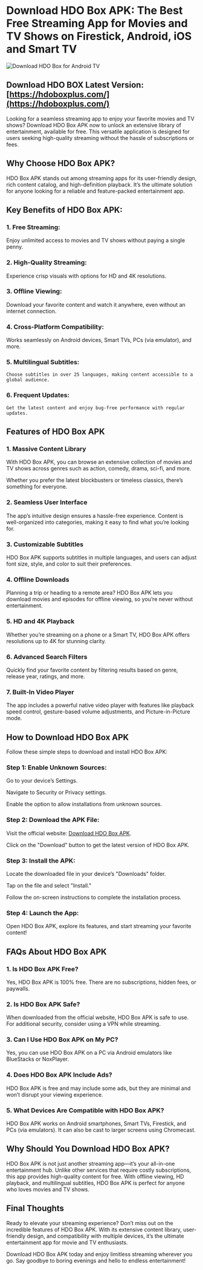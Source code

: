 # Download HDO Box APK: The Best Free Streaming App for Movies and TV Shows on Firestick, Android, iOS and Smart TV

![Download HDO Box for Android TV](https://github.com/user-attachments/assets/3eb36435-83f8-46e5-a240-11dbefed36b1)

## **Download HDO BOX Latest Version**: [https://hdoboxplus.com/](https://hdoboxplus.com/)

Looking for a seamless streaming app to enjoy your favorite movies and TV shows? Download HDO Box APK now to unlock an extensive library of entertainment, available for free.
This versatile application is designed for users seeking high-quality streaming without the hassle of subscriptions or fees.

## Why Choose HDO Box APK?

HDO Box APK stands out among streaming apps for its user-friendly design, rich content catalog, and high-definition playback. It’s the ultimate solution for anyone looking for a reliable and feature-packed entertainment app.

## Key Benefits of HDO Box APK:

### 1. **Free Streaming**:
   Enjoy unlimited access to movies and TV shows without paying a single penny.
   
### 2. **High-Quality Streaming**:
   Experience crisp visuals with options for HD and 4K resolutions.
   
### 3. **Offline Viewing**:
   Download your favorite content and watch it anywhere, even without an internet connection.
    
### 4. **Cross-Platform Compatibility**:
   Works seamlessly on Android devices, Smart TVs, PCs (via emulator), and more.
    
### 5. **Multilingual Subtitles**:
    Choose subtitles in over 25 languages, making content accessible to a global audience.
    
### 6. **Frequent Updates**:
    Get the latest content and enjoy bug-free performance with regular updates.
    
## Features of HDO Box APK

### 1. **Massive Content Library**
   
   With HDO Box APK, you can browse an extensive collection of movies and TV shows across genres such as action, comedy, drama, sci-fi, and more.
   
   Whether you prefer the latest blockbusters or timeless classics, there’s something for everyone.

### 2. **Seamless User Interface**
   
   The app’s intuitive design ensures a hassle-free experience. Content is well-organized into categories, making it easy to find what you’re looking for.

### 3. **Customizable Subtitles**
   
   HDO Box APK supports subtitles in multiple languages, and users can adjust font size, style, and color to suit their preferences.

### 4. **Offline Downloads**
   
   Planning a trip or heading to a remote area? HDO Box APK lets you download movies and episodes for offline viewing, so you’re never without entertainment.

### 5. **HD and 4K Playback**
    
   Whether you’re streaming on a phone or a Smart TV, HDO Box APK offers resolutions up to 4K for stunning clarity.

### 6. **Advanced Search Filters**
    
   Quickly find your favorite content by filtering results based on genre, release year, ratings, and more.

### 7. **Built-In Video Player**
    
   The app includes a powerful native video player with features like playback speed control, gesture-based volume adjustments, and Picture-in-Picture mode.

## How to Download HDO Box APK

   Follow these simple steps to download and install HDO Box APK:

### **Step 1: Enable Unknown Sources:**

   Go to your device’s Settings.
   
   Navigate to Security or Privacy settings.
   
   Enable the option to allow installations from unknown sources.

### **Step 2: Download the APK File:**

   Visit the official website: [Download HDO Box APK](https://hdoboxplus.com/).
   
   Click on the "Download" button to get the latest version of HDO Box APK.

### **Step 3: Install the APK:**

   Locate the downloaded file in your device’s "Downloads" folder.
   
   Tap on the file and select "Install."
   
   Follow the on-screen instructions to complete the installation process.

### **Step 4: Launch the App:**

   Open HDO Box APK, explore its features, and start streaming your favorite content!

## FAQs About HDO Box APK

### 1. **Is HDO Box APK Free?**
   Yes, HDO Box APK is 100% free. There are no subscriptions, hidden fees, or paywalls.

### 2. **Is HDO Box APK Safe?**
   When downloaded from the official website, HDO Box APK is safe to use. For additional security, consider using a VPN while streaming.

### 3. **Can I Use HDO Box APK on My PC?**
   Yes, you can use HDO Box APK on a PC via Android emulators like BlueStacks or NoxPlayer.

### 4. **Does HDO Box APK Include Ads?**
   HDO Box APK is free and may include some ads, but they are minimal and won’t disrupt your viewing experience.

### 5. **What Devices Are Compatible with HDO Box APK?**
   HDO Box APK works on Android smartphones, Smart TVs, Firestick, and PCs (via emulators). It can also be cast to larger screens using Chromecast.

## Why Should You Download HDO Box APK?
   HDO Box APK is not just another streaming app—it’s your all-in-one entertainment hub. Unlike other services that require costly subscriptions, this app provides high-quality content for free. With offline viewing, HD playback, and multilingual subtitles, HDO Box APK is perfect for anyone who loves movies and TV shows.

## Final Thoughts
   Ready to elevate your streaming experience? Don’t miss out on the incredible features of HDO Box APK. With its extensive content library, user-friendly design, and compatibility with multiple devices, it’s the ultimate entertainment app for movie and TV enthusiasts.

Download HDO Box APK today and enjoy limitless streaming wherever you go. Say goodbye to boring evenings and hello to endless entertainment!
